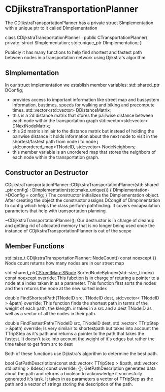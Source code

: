 # CDjikstraTransportationPlanner

The CDijkstraTransportationPlanner has a private struct SImplementation with a unique ptr to it called DImplementation

class CDijkstraTransportationPlanner : public CTransportationPlanner{
    private:
        struct SImplementation;
        std::unique_ptr<SImplementation> DImplementation;
}

Publicly it has many functions to help find shortest and fastest path between nodes in a transportation network using Djikstra's algorithm 

## SImplementation

In our struct implementation we establish member variables:
std::shared_ptr<SConfiguration> DConfig;
- provides access to important information like street map and bussystem information, bustimes, speeds for walking and biking and precompute times.
std::vector<std::vector<double>> DDistanceMatrix;
- this is a 2d distance matrix that stores the pairwise distance between each node within the transportation graph
std::vector<std::vector<TNodeID>> DNextNodeMatrix;
- this 2d matrix similair to the distance matrix but instead of holding the pairwise distance it holds information about the next node to visit in the shortest/fastest path from node i to node j
std::unordered_map<TNodeID, std::vector<TNodeID>> NodeNeighbors;
- this member variable is an unordered map that stores the neighbors of each node within the transportation graph.


## Constructor an Destructor
CDijkstraTransportationPlanner::CDijkstraTransportationPlanner(std::shared_ptr<SConfiguration> config)
    : DImplementation(std::make_unique<SImplementation>()) {
    DImplementation->DConfig = config;
}
The constructor initializes the Dimplementation object. After creating the object the constructor assigns DCongif of DImplmentation to config which helps the class perform pathfinding. It covers encapsulation parameters that help with transportation planning.

~CDijkstraTransportationPlanner();
Our destructor is in charge of cleanup and getting rid of allocated memory that is no longer being used once the instance of CDjikstraTransportationPlanner is out of the scope

## Member Functions
std::size_t CDijkstraTransportationPlanner::NodeCount() const noexcept {}
Node count returns how many nodes are in our street map

std::shared_ptr<CStreetMap::SNode> SortedNodeByIndex(std::size_t index) const noexcept override;
This fubction is in charge of returing a pointer to a node at a index taken in as a parameter. This function first sorts the nodes and then returns the node at the new sorted index

double FindShortestPath(TNodeID src, TNodeID dest, std::vector< TNodeID > &path) override;
This function finds the shortest path in terms of the weight of each path, the klength. ir takes in a src and a dest TNodeID as well as a vector of all the nodes in their path.

double FindFastestPath(TNodeID src, TNodeID dest, std::vector< TTripStep > &path) override;
Is very similair to shortestpath but takes into account the TTripStep as it's path and returns a pointer to the path that takes the fastest. It doesn't take into account the weight of it's edges but rather the time taken to get from src to dest

Both of these functions use Dijkstra's algorithm to determine the best path.

bool GetPathDescription(const std::vector< TTripStep > &path, std::vector< std::string > &desc) const override;
{};
GetPathDescription generates data about the path and returns a boolean to acknowledge it succesfully generated it's task. It takes in as parameters a vector of TTripStep as the path and a vector of strings storing the description of the path.

